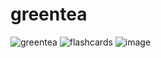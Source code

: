 # greentea

![greentea](https://github.com/mMagicBean/Greentea/assets/50392507/cf3cf7ba-5c27-4f30-ac42-9449a289e5c9)
![flashcards](https://github.com/mMagicBean/Greentea/assets/50392507/9643f9b2-fd1d-4dfc-bce8-8464c5ea686b)
![image](https://github.com/mMagicBean/Greentea/assets/50392507/55105453-fec1-403f-a9ab-96b94acb92f9)
